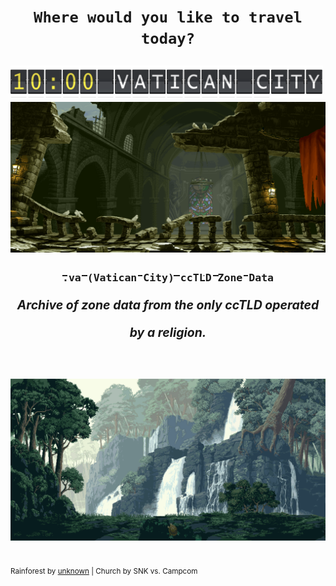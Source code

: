 
<h1><div align="center"><code>Where would you like to travel today?</code></div><p align="center"><div align="center"></div>
<a target="_blank" href="#va"><img src="flight-vat.png" width="500px"/></a><br>
<div id="va" align="center"><a href="https://github.com/libertalialtd/va-zone"><img src="church.gif" /><br><sub><sub><code>.va (Vatican City) ccTLD Zone Data</code></sub></a><br><center><sub><sub><i>Archive of zone data from the only ccTLD operated by a religion.</i></sub></sub></center></div><br>
 




<img src='rainforest.gif' alt="Artist Unknown"/><br> </h1>
   <sub>Rainforest by <a target="_blank" href="https://www.google.com/search?tbs=sbi:AMhZZitCVTZbEHsuaJcUc8Ui7HGqrGI8BxPo4ppLuUXISozuiFQCAx3ONIgzFa0pK-ntOm1Tu2wyAwVxTpjAcJR4zwOV98EF3mdkNQ0_1jUnbCfW49gHmSa94Bz4i-9eA5HovwGlS6QHGyCMSuS-x3fpPzenfcjEb5Z5mNc8mM2u8ii31wW5U1p2n3OvjsZrwaqLwy7j1TBCph6GGr17H6KHpQW79bMWy162qMDl2B-Ka1SdKbLSTzYLexdN-t3OuFHXH-TSBsgrQqACLqEapzwJ_16NCcQYYNswMVfKaRGrmHdyz_13IFgpvLLyW0pLRkAaeYviCqTwtEhijpI5nE4crtmAQDBQFTDaA&hl=en">unknown</a> | Church by SNK vs. Campcom</sub></p>
